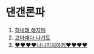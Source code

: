 <!doctype html>
<html>
<head>
  <title>단간론파 하시오...</title>
  <meta charset="utf-8">
</head>

<body>
  <h1>댄갠론파</h1>
<ol>
  <li><a href="10.html">히내태 해지매</a></li>
  <li><a href="11.html">고마애다 나기토</a></li>
  <li><a href="110.html">♥♥♥♥나나미치아키♥♥♥♥</a></li>
</ol>
</body>
</html>
